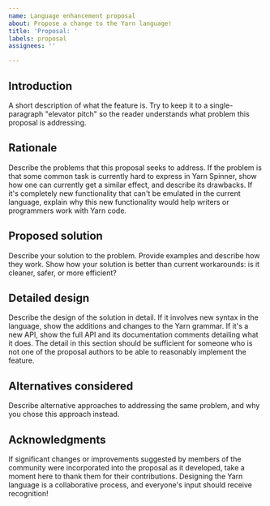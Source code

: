 ```yaml
---
name: Language enhancement proposal
about: Propose a change to the Yarn language!
title: 'Proposal: '
labels: proposal
assignees: ''

---
```


## Introduction

A short description of what the feature is. Try to keep it to a single-paragraph "elevator pitch" so the reader understands what problem this proposal is addressing.

## Rationale

Describe the problems that this proposal seeks to address. If the problem is that some common task is currently hard to express in Yarn Spinner, show how one can currently get a similar effect, and describe its drawbacks. If it's completely new functionality that can't be emulated in the current language, explain why this new functionality would help writers or programmers work with Yarn code.

## Proposed solution

Describe your solution to the problem. Provide examples and describe how they work. Show how your solution is better than current workarounds: is it cleaner, safer, or more efficient?

## Detailed design

Describe the design of the solution in detail. If it involves new syntax in the language, show the additions and changes to the Yarn grammar. If it's a new API, show the full API and its documentation comments detailing what it does. The detail in this section should be sufficient for someone who is not one of the proposal authors to be able to reasonably implement the feature.

## Alternatives considered

Describe alternative approaches to addressing the same problem, and why you chose this approach instead.

## Acknowledgments

If significant changes or improvements suggested by members of the community were incorporated into the proposal as it developed, take a moment here to thank them for their contributions. Designing the Yarn language is a collaborative process, and everyone's input should receive recognition!

<!-- This issue template is heavily inspired by the Swift Evolution proposal format: https://github.com/apple/swift-evolution/blob/main/proposal-templates/0000-swift-template.md -->
